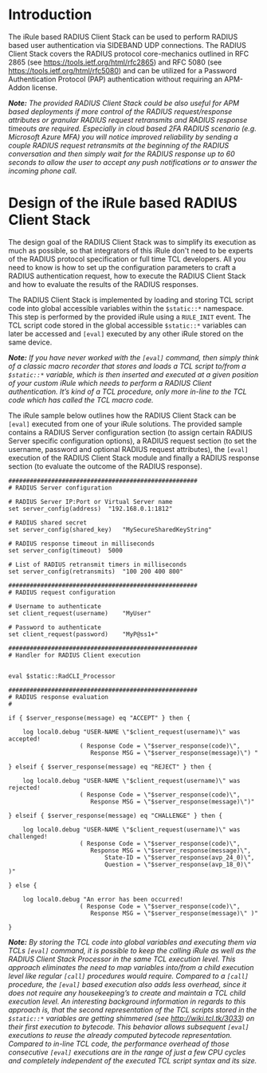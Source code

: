 #	Introduction
The iRule based RADIUS Client Stack can be used to perform RADIUS based user authentication via SIDEBAND UDP connections. The RADIUS Client Stack covers the RADIUS protocol core-mechanics outlined in RFC 2865 (see https://tools.ietf.org/html/rfc2865) and RFC 5080 (see https://tools.ietf.org/html/rfc5080) and can be utilized for a Password Authentication Protocol (PAP) authentication without requiring an APM-Addon license.

***Note:** The provided RADIUS Client Stack could be also useful for APM based deployments if more control of the RADIUS request/response attributes or granular RADIUS request retransmits and RADIUS response timeouts are required. Especially in cloud based 2FA RADIUS scenario (e.g. Microsoft Azure MFA) you will notice improved reliability by sending a couple RADIUS request retransmits at the beginning of the RADIUS conversation and then simply wait for the RADIUS response up to 60 seconds to allow the user to accept any push notifications or to answer the incoming phone call.*

#	Design of the iRule based RADIUS Client Stack
The design goal of the RADIUS Client Stack was to simplify its execution as much as possible, so that integrators of this iRule don't need to be experts of the RADIUS protocol specification or full time TCL developers. All you need to know is how to set up the configuration parameters to craft a RADIUS authentication request, how to execute the RADIUS Client Stack and how to evaluate the results of the RADIUS responses.

The RADIUS Client Stack is implemented by loading and storing TCL script code into global accessible variables within the `$static::*` namespace. This step is performed by the provided iRule using a `RULE_INIT` event. The TCL script code stored in the global accessible `$static::*` variables can later be accessed and `[eval]` executed by any other iRule stored on the same device.

***Note:** If you have never worked with the `[eval]` command, then simply think of a classic macro recorder that stores and loads a TCL script to/from a `$static::*` variable, which is then inserted and executed at a given position of your custom iRule which needs to perform a RADIUS Client authentication. It’s kind of a TCL procedure, only more in-line to the TCL code which has called the TCL macro code.*

The iRule sample below outlines how the RADIUS Client Stack can be `[eval]` executed from one of your iRule solutions. The provided sample contains a RADIUS Server configuration section (to assign certain RADIUS Server specific configuration options), a RADIUS request section (to set the username, password and optional RADIUS request attributes), the `[eval]` execution of the RADIUS Client Stack module and finally a RADIUS response section (to evaluate the outcome of the RADIUS response).

```
#####################################################
# RADIUS Server configuration

# RADIUS Server IP:Port or Virtual Server name
set server_config(address)	"192.168.0.1:1812"

# RADIUS shared secret
set server_config(shared_key)	"MySecureSharedKeyString"

# RADIUS response timeout in milliseconds
set server_config(timeout)	5000

# List of RADIUS retransmit timers in milliseconds
set server_config(retransmits)	"100 200 400 800"

#####################################################
# RADIUS request configuration

# Username to authenticate
set client_request(username) 	"MyUser"	

# Password to authenticate
set client_request(password) 	"MyP@ss1+"		

#####################################################
# Handler for RADIUS Client execution


eval $static::RadCLI_Processor

#####################################################
# RADIUS response evaluation
#

if { $server_response(message) eq "ACCEPT" } then {

	log local0.debug "USER-NAME \"$client_request(username)\" was accepted!
					( Response Code = \"$server_response(code)\",
					   Response MSG = \"$server_response(message)\") "

} elseif { $server_response(message) eq "REJECT" } then {

	log local0.debug "USER-NAME \"$client_request(username)\" was rejected!
					( Response Code = \"$server_response(code)\",
					   Response MSG = \"$server_response(message)\")"

} elseif { $server_response(message) eq "CHALLENGE" } then {

	log local0.debug "USER-NAME \"$client_request(username)\" was challenged!
					( Response Code = \"$server_response(code)\",
					   Response MSG = \"$server_response(message)\",
					       State-ID = \"$server_response(avp_24_0)\",
					       Question = \"$server_response(avp_18_0)\" )"

} else {

	log local0.debug "An error has been occurred!
					( Response Code = \"$server_response(code)\",
					   Response MSG = \"$server_response(message)\" )"

}
```

***Note:** By storing the TCL code into global variables and executing them via TCLs `[eval]` command, it is possible to keep the calling iRule as well as the RADIUS Client Stack Processor in the same TCL execution level. This approach eliminates the need to map variables into/from a child execution level like regular `[call]` procedures would require. Compared to a `[call]` procedure, the `[eval]` based execution also adds less overhead, since it does not require any housekeeping’s to create and maintain a TCL child execution level. An interesting background information in regards to this approach is, that the second representation of the TCL scripts stored in the `$static::*` variables are getting shimmered (see http://wiki.tcl.tk/3033) on their first execution to bytecode. This behavior allows subsequent `[eval]` executions to reuse the already computed bytecode representation. Compared to in-line TCL code, the performance overhead of those consecutive `[eval]` executions are in the range of just a few CPU cycles and completely independent of the executed TCL script syntax and its size.*

